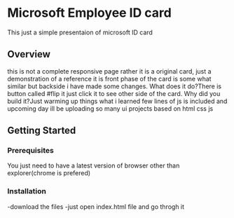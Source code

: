 # Microsoft Employee ID card

This just a simple presentaion of microsoft ID card


## Overview

this is not a complete responsive page rather it is a original card, just a demonstration of a reference it is front phase of the card is some what similar but backside i have made some changes. What does it do?There is button called #flip it just click it to see other side of the card. Why did you build it?Just warming up things what i learned few lines of js is included and upcoming day ill be uploading so many ui projects based on html css js

## Getting Started

### Prerequisites

You just need to have a latest version of browser other than explorer(chrome is prefered)

### Installation
-download the files
-just open index.html file and go throgh it 
```bash

